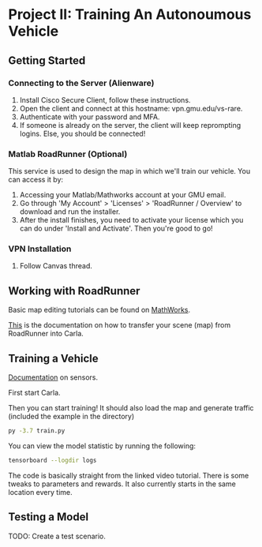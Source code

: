 # Project II: Training An Autonoumous Vehicle

## Getting Started

### Connecting to the Server (Alienware)

1. Install Cisco Secure Client, follow these instructions.
2. Open the client and connect at this hostname: vpn.gmu.edu/vs-rare.
3. Authenticate with your password and MFA.
4. If someone is already on the server, the client will keep reprompting logins. Else, you should be connected!

### Matlab RoadRunner (Optional)

This service is used to design the map in which we'll train our vehicle. You can access it by:
1. Accessing your Matlab/Mathworks account at your GMU email.
2. Go through 'My Account' > 'Licenses' > 'RoadRunner / Overview' to download and run the installer.
3. After the install finishes, you need to activate your license which you can do under 'Install and Activate'. Then you're good to go!

### VPN Installation

1. Follow Canvas thread.

## Working with RoadRunner

Basic map editing tutorials can be found on [MathWorks](https://www.mathworks.com/videos/series/getting-started-with-roadrunner.html).

[This](https://carla.readthedocs.io/en/latest/tuto_M_generate_map/) is the documentation on how to transfer your scene (map) from RoadRunner into Carla.

## Training a Vehicle

[Documentation](https://carla.readthedocs.io/en/0.9.15/ref_sensors/#rgb-camera) on sensors.

First start Carla.

Then you can start training! It should also load the map and generate traffic (included the example in the directory)

```bash
py -3.7 train.py
```

You can view the model statistic by running the following:

```bash
tensorboard --logdir logs
```

The code is basically straight from the linked video tutorial. There is some tweaks to parameters and rewards. It also currently starts in the same location every time.

## Testing a Model

TODO: Create a test scenario.

